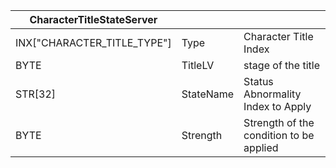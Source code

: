 | CharacterTitleStateServer   |           |                                         |
| --------------------------- | --------- | --------------------------------------- |
| INX["CHARACTER_TITLE_TYPE"] | Type      | Character Title Index                   |
| BYTE                        | TitleLV   | stage of the title                      |
| STR[32]                     | StateName | Status Abnormality Index to Apply       |
| BYTE                        | Strength  | Strength of the condition to be applied |